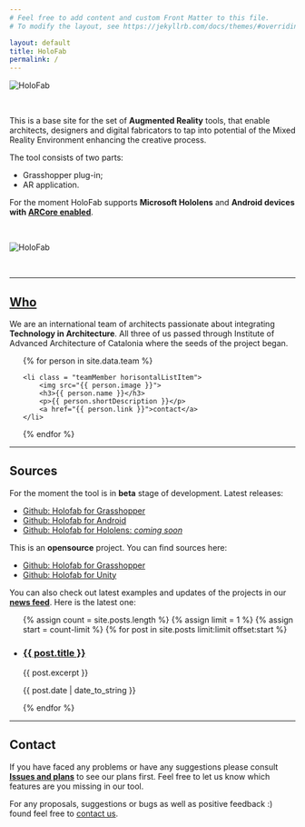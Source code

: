 ```yaml
---
# Feel free to add content and custom Front Matter to this file.
# To modify the layout, see https://jekyllrb.com/docs/themes/#overriding-theme-defaults

layout: default
title: HoloFab
permalink: /
---
```


![HoloFab](<{{ "/assets/images/GSS19-01.png" | prepend: site.baseurl | prepend: site.url }}>)

<br>

This is a base site for the set of **Augmented Reality** tools, that enable architects, designers and digital fabricators to tap into potential of the Mixed Reality Environment enhancing the creative process.

The tool consists of two parts:

-   Grasshopper plug-in;
-   AR application.

For the moment HoloFab supports **Microsoft Hololens** and **Android devices with [ARCore enabled](https://developers.google.com/ar/discover/supported-devices#android_play)**.

<br>

![HoloFab](<{{ "/assets/images/GSS19-00.jpg" | prepend: site.baseurl | prepend: site.url }}>)

<br>

<hr>

## [Who](<{{ '/about' | prepend: site.baseurl | prepend: site.url }}>)

We are an international team of architects passionate about integrating **Technology in Architecture**. All three of us passed through Institute of Advanced Architecture of Catalonia where the seeds of the project began.

<ul class="team horisontalList">
{% for person in site.data.team %}

    <li class = "teamMember horisontalListItem">
        <img src="{{ person.image }}">
        <h3>{{ person.name }}</h3>
        <p>{{ person.shortDescription }}</p>
        <a href="{{ person.link }}">contact</a>
    </li>

{% endfor %}

</ul>

<hr>

## Sources

For the moment the tool is in **beta** stage of development. Latest releases:

-   [Github: Holofab for Grasshopper](https://github.com/HoloFab/HoloFab-Grasshopper/tree/master/_CurrentVersion)
-   [Github: Holofab for Android](https://github.com/HoloFab/HoloFab-Unity/blob/master/_CurrentVersion/Android/)
-   [Github: Holofab for Hololens: _coming soon_](<>)

<!-- For installation instructions go [here](<>). -->

This is an **opensource** project. You can find sources here:

-   [Github: Holofab for Grasshopper](https://github.com/HoloFab/HoloFab-Grasshopper)
-   [Github: Holofab for Unity](https://github.com/HoloFab/HoloFab-Unity)

<!-- For more detailed documentation go [here](<>). -->

You can also check out latest examples and updates of the projects in our **[news feed](<{{ '/feed' | prepend: site.baseurl | prepend: site.url }}>)**. Here is the latest one:

<ul class="cleanList">
    {% assign count = site.posts.length %}
    {% assign limit = 1 %}
    {% assign start = count-limit %}
    {% for post in site.posts limit:limit offset:start %}
        <li>
            <a href="{{ post.url }}"><h3> {{ post.title }} </h3></a>
            {{ post.excerpt }}
            <p class="right note">{{ post.date | date_to_string }}</p>
        </li>
    {% endfor %}
</ul>

<hr>

## Contact

If you have faced any problems or have any suggestions please consult **[Issues and plans](<{{ '/issues' | prepend: site.baseurl | prepend: site.url }}>)** to see our plans first. Feel free to let us know which features are you missing in our tool.

For any proposals, suggestions or bugs as well as positive feedback :) found feel free to [contact us](<mailto:{{ site.email }}>).
